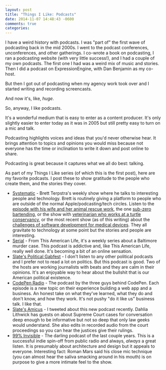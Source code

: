 ```yaml
---
layout: post
title: "Things I Like: Podcasts"
date: 2014-11-07 14:48:43 -0600
comments: true
categories: 
---
```


I have a weird history with podcasts. I was "part of" the first wave of podcasting back in the mid 2000s. I went to the podcast conferences, unconferences, and other gatherings. I co-wrote a book on podcasting, I ran a podcasting website (with very little success!), and I had a couple of my own podcasts. The first one I had was a  weird mix of music and stories. Then I did a podcast on ExpressionEngine, with Dan Benjamin as my co-host. 

But then I got out of podcasting when my agency work took over and I started writing and recording screencasts.

And now it's, like, _huge_.

So, anyway, I like podcasts. 

It's a wonderful medium that is easy to enter as a content producer. It's only slightly easier to enter today as it was in 2005 but still pretty easy to turn on a mic and talk. 

Podcasting highlights voices and ideas that you'd never otherwise hear. It brings attention to topics and opinions you would miss because not everyone has the time or inclination to write it down and post online to share. 

Podcasting is great because it captures what we all do best: talking.

As part of my Things I Like series (of which this is the first post), here are my favorite podcasts. I post these to show gratitude to the people who create them, and the stories they cover.

* [Systematic](http://5by5.tv/systematic) - Brett Terpstra's weekly show where he talks to interesting people and technology. Brett is routinely giving a platform to people who are outside of the normal Apple/podcasting/tech circles. Listen to the [episode with his wife and her animal rescue work](http://5by5.tv/systematic/111), the one [sub-zero bartending](http://5by5.tv/systematic/97), or the show with [veterinarian who works at a turtle conservancy](http://5by5.tv/systematic/104), or the most recent show (as of this writing) about the [challenges of software development for medical devices](http://5by5.tv/systematic/121). They all gravitate to technology at some point but the stories and people are interesting. 
* [Serial](http://serialpodcast.org/) - From This American Life, it's a weekly series about a Baltimore murder case. This podcast is addictive and, like This American Life, really well done. It's becoming a bit of an online sensation.
* [Slate's Political Gabfest](http://www.slate.com/articles/podcasts/gabfest.html) - I don't listen to any other political podcasts and I prefer not to read a lot on politics. But this podcast is good. Two of the hosts are working journalists with beats and they are calm in their opinions. It's an enjoyable way to hear about the bullshit that is our American political existence.
* [CodePen Radio](http://blog.codepen.io/radio/) - The podcast by the three guys behind CodePen. Each episode is a new topic on their experience building a web app and a business. An honest take on what they've learned, what they do and don't know, and how they work. It's not pushy "do it like us" business talk. I like that.
* [Slate's Amicus](http://www.slate.com/articles/podcasts/amicus.html) - I tweeted about this new podcast recently. Dahlia Lithwick has guests on about Supreme Court cases for conversation deep enough to be informative but not so deep that only law geeks would understand. She also edits in recorded audio from the court proceedings so you can hear the justices give their rulings. 
* [99% Invisible](http://99percentinvisible.org/) - The darling podcast of the last couple years. This is a successful indie spin-off from public radio and always, _always_ a great listen. It is presumably about architecture and design but it appeals to everyone. Interesting fact: Roman Mars said his close mic technique (you can almost hear the saliva smacking around in his mouth) is on purpose to give a more intimate feel to the show.